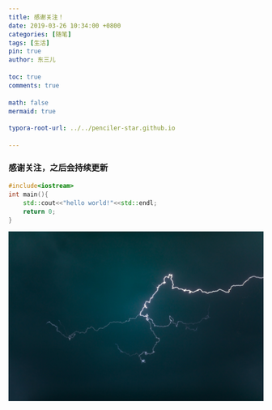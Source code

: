 ```yaml
---
title: 感谢关注！
date: 2019-03-26 10:34:00 +0800
categories: [随笔]
tags: [生活]
pin: true
author: 东三儿

toc: true
comments: true

math: false
mermaid: true

typora-root-url: ../../penciler-star.github.io
 
---
```


### 感谢关注，之后会持续更新

```c++
#include<iostream>
int main(){
	std::cout<<"hello world!"<<std::endl;
	return 0;
}
```

![wallhaven-1j7vo3](../assets/blog_res/2019-03-26-hello-world.assets/lightning.jpg)
